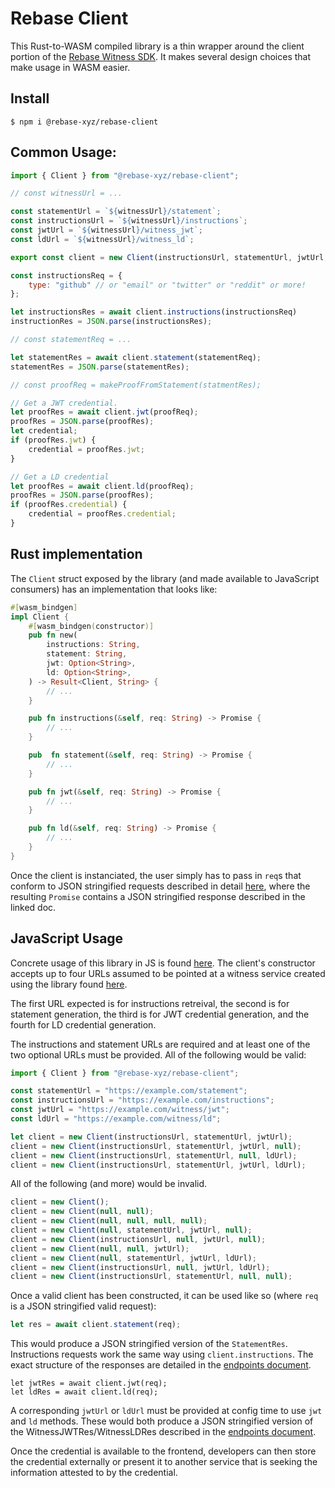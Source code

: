 # Rebase Client

This Rust-to-WASM compiled library is a thin wrapper around the client portion of the [Rebase Witness SDK](https://github.com/spruceid/rebase/tree/main/rust/rebase_witness_sdk). It makes several design choices that make usage in WASM easier. 

## Install
```
$ npm i @rebase-xyz/rebase-client
```

## Common Usage:
```javascript
import { Client } from "@rebase-xyz/rebase-client";

// const witnessUrl = ...

const statementUrl = `${witnessUrl}/statement`;
const instructionsUrl = `${witnessUrl}/instructions`;
const jwtUrl = `${witnessUrl}/witness_jwt`;
const ldUrl = `${witnessUrl}/witness_ld`;

export const client = new Client(instructionsUrl, statementUrl, jwtUrl, ldUrl);

const instructionsReq = {
    type: "github" // or "email" or "twitter" or "reddit" or more!
};

let instructionsRes = await client.instructions(instructionsReq)
instructionRes = JSON.parse(instructionsRes);

// const statementReq = ...

let statementRes = await client.statement(statementReq);
statementRes = JSON.parse(statementRes);

// const proofReq = makeProofFromStatement(statmentRes);

// Get a JWT credential.
let proofRes = await client.jwt(proofReq);
proofRes = JSON.parse(proofRes);
let credential;
if (proofRes.jwt) {
    credential = proofRes.jwt;
}

// Get a LD credential
let proofRes = await client.ld(proofReq);
proofRes = JSON.parse(proofRes);
if (proofRes.credential) {
    credential = proofRes.credential;
}
```

## Rust implementation
The `Client` struct exposed by the library (and made available to JavaScript consumers) has an implementation that looks like:

```rust
#[wasm_bindgen]
impl Client {
    #[wasm_bindgen(constructor)]
    pub fn new(
        instructions: String,
        statement: String,
        jwt: Option<String>,
        ld: Option<String>,
    ) -> Result<Client, String> {
        // ...
    }

    pub fn instructions(&self, req: String) -> Promise {
        // ...
    }

    pub  fn statement(&self, req: String) -> Promise {
        // ...
    }

    pub fn jwt(&self, req: String) -> Promise {
        // ...
    }

    pub fn ld(&self, req: String) -> Promise {
        // ...
    }
}
```

Once the client is instanciated, the user simply has to pass in `req`s that conform to JSON stringified requests described in detail [here](https://github.com/spruceid/rebase/blob/main/demo/witness/endpoints.md), where the resulting `Promise` contains a JSON stringified response described in the linked doc.

## JavaScript Usage
Concrete usage of this library in JS is found [here](https://github.com/spruceid/rebase/blob/main/demo/dapp/src/util/witness.ts). The client's constructor accepts up to four URLs assumed to be pointed at a witness service created using the library found [here](https://github.com/spruceid/rebase/tree/main/rust/rebase_witness_sdk). 

The first URL expected is for instructions retreival, the second is for statement generation, the third is for JWT credential generation, and the fourth for LD credential generation.

The instructions and statement URLs are required and at least one of the two optional URLs must be provided. All of the following would be valid:

```JavaScript
import { Client } from "@rebase-xyz/rebase-client";

const statementUrl = "https://example.com/statement";
const instructionsUrl = "https://example.com/instructions";
const jwtUrl = "https://example.com/witness/jwt";
const ldUrl = "https://example.com/witness/ld";

let client = new Client(instructionsUrl, statementUrl, jwtUrl);
client = new Client(instructionsUrl, statementUrl, jwtUrl, null);
client = new Client(instructionsUrl, statementUrl, null, ldUrl);
client = new Client(instructionsUrl, statementUrl, jwtUrl, ldUrl);
```

All of the following (and more) would be invalid.
```JavaScript
client = new Client();
client = new Client(null, null);
client = new Client(null, null, null, null);
client = new Client(null, statementUrl, jwtUrl, null);
client = new Client(instructionsUrl, null, jwtUrl, null);
client = new Client(null, null, jwtUrl);
client = new Client(null, statementUrl, jwtUrl, ldUrl);
client = new Client(instructionsUrl, null, jwtUrl, ldUrl);
client = new Client(instructionsUrl, statementUrl, null, null);
```

Once a valid client has been constructed, it can be used like so (where `req` is a JSON stringified valid request):
```JavaScript
let res = await client.statement(req);
```

This would produce a JSON stringified version of the `StatementRes`. Instructions requests work the same way using `client.instructions`. The exact structure of the responses are detailed in the [endpoints document](https://github.com/spruceid/rebase/blob/main/demo/witness/endpoints.md).

```JavaScriptThis Rust-to-WASM compiled library
let jwtRes = await client.jwt(req);
let ldRes = await client.ld(req);
```

A corresponding `jwtUrl` or `ldUrl` must be provided at config time to use `jwt` and `ld` methods. These would both produce a JSON stringified version of the WitnessJWTRes/WitnessLDRes described in the [endpoints document](https://github.com/spruceid/rebase/blob/main/demo/witness/endpoints.md).

Once the credential is available to the frontend, developers can then store the credential externally or present it to another service that is seeking the information attested to by the credential.